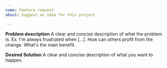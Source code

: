```yaml
---
name: Feature request
about: Suggest an idea for this project

---
```


**Problem description**
A clear and concise description of what the problem is. Ex. I'm always frustrated when [...]. How can others profit from the change. What's the main benefit.

**Desired Solution**
A clear and concise description of what you want to happen.
